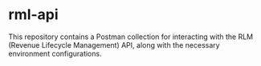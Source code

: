 # rml-api
This repository contains a Postman collection for interacting with the RLM (Revenue Lifecycle Management) API, along with the necessary environment configurations.

